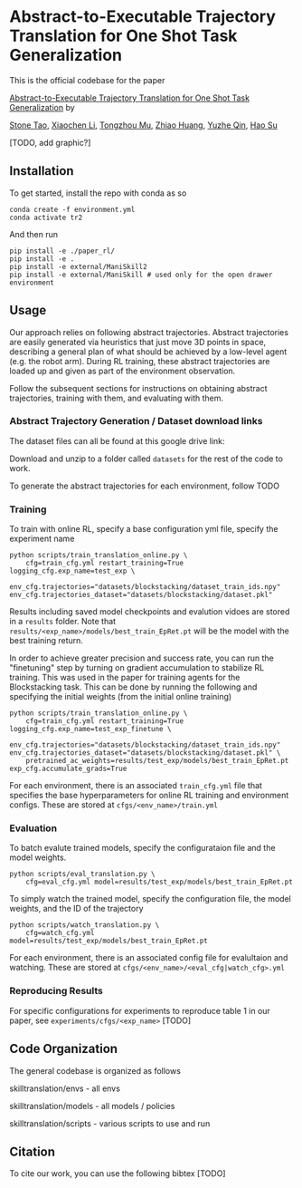 # Abstract-to-Executable Trajectory Translation for One Shot Task Generalization

This is the official codebase for the paper

[Abstract-to-Executable Trajectory Translation for One Shot Task Generalization](https://arxiv.org/abs/2210.07658) by


[Stone Tao](https://stoneztao.com/), [Xiaochen Li](https://sites.google.com/view/xiaochen-li), [Tongzhou Mu](https://cseweb.ucsd.edu//~t3mu/), [Zhiao Huang](https://sites.google.com/view/zhiao-huang), [Yuzhe Qin](https://yzqin.github.io/), [Hao Su](https://cseweb.ucsd.edu/~haosu/)


[TODO, add graphic?]

## Installation

To get started, install the repo with conda as so

```
conda create -f environment.yml
conda activate tr2
```

And then run
```
pip install -e ./paper_rl/
pip install -e . 
pip install -e external/ManiSkill2 
pip install -e external/ManiSkill # used only for the open drawer environment
```

## Usage

Our approach relies on following abstract trajectories. Abstract trajectories are easily generated via heuristics that just move 3D points in space, describing a general plan of what should be achieved by a low-level agent (e.g. the robot arm). During RL training, these abstract trajectories are loaded up and given as part of the environment observation. 

Follow the subsequent sections for instructions on obtaining abstract trajectories, training with them, and evaluating with them.

### Abstract Trajectory Generation / Dataset download links

The dataset files can all be found at this google drive link:

Download and unzip to a folder called `datasets` for the rest of the code to work.

To generate the abstract trajectories for each environment, follow TODO

### Training

To train with online RL, specify a base configuration yml file, specify the experiment name

```
python scripts/train_translation_online.py \
    cfg=train_cfg.yml restart_training=True logging_cfg.exp_name=test_exp \
    env_cfg.trajectories="datasets/blockstacking/dataset_train_ids.npy" env_cfg.trajectories_dataset="datasets/blockstacking/dataset.pkl"
```

Results including saved model checkpoints and evalution vidoes are stored in a `results` folder. Note that `results/<exp_name>/models/best_train_EpRet.pt` will be the model with the best training return.

In order to achieve greater precision and success rate, you can run the "finetuning" step by turning on gradient accumulation to stabilize RL training. This was used in the paper for training agents for the Blockstacking task. This can be done by running the following and specifying the initial weights (from the initial online training)

```
python scripts/train_translation_online.py \
    cfg=train_cfg.yml restart_training=True logging_cfg.exp_name=test_exp_finetune \
    env_cfg.trajectories="datasets/blockstacking/dataset_train_ids.npy" env_cfg.trajectories_dataset="datasets/blockstacking/dataset.pkl" \
    pretrained_ac_weights=results/test_exp/models/best_train_EpRet.pt exp_cfg.accumulate_grads=True
```

For each environment, there is an associated `train_cfg.yml` file that specifies the base hyperparameters for online RL training and environment configs. These are stored at `cfgs/<env_name>/train.yml`

### Evaluation

To batch evalute trained models, specify the configurataion file and the model weights.

```
python scripts/eval_translation.py \
    cfg=eval_cfg.yml model=results/test_exp/models/best_train_EpRet.pt
```

To simply watch the trained model, specify the configuration file, the model weights, and the ID of the trajectory

```
python scripts/watch_translation.py \
    cfg=watch_cfg.yml model=results/test_exp/models/best_train_EpRet.pt
```

For each environment, there is an associated config file for evalultaion and watching. These are stored at `cfgs/<env_name>/<eval_cfg|watch_cfg>.yml`

### Reproducing Results

For specific configurations for experiments to reproduce table 1 in our paper, see `experiments/cfgs/<exp_name>` [TODO]

## Code Organization

The general codebase is organized as follows

skilltranslation/envs - all envs

skilltranslation/models - all models / policies

skilltranslation/scripts - various scripts to use and run


## Citation

To cite our work, you can use the following bibtex [TODO]

